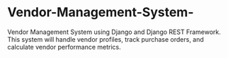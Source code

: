 # Vendor-Management-System-
Vendor Management System using Django and Django REST Framework. This system will handle vendor profiles, track purchase orders, and calculate vendor performance metrics.
